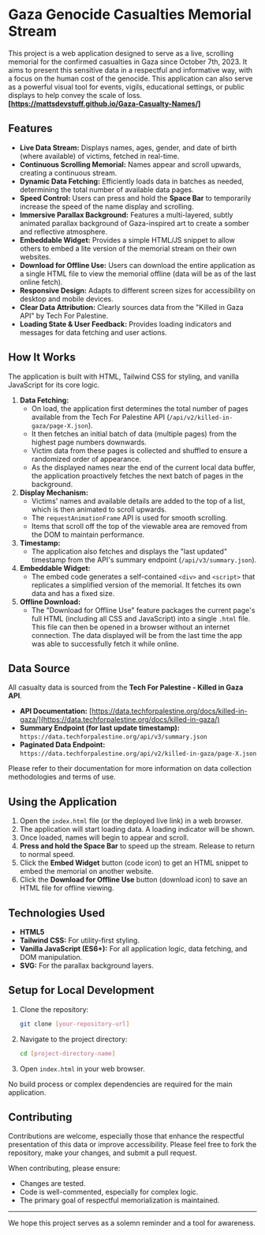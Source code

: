 # Gaza Genocide Casualties Memorial Stream


This project is a web application designed to serve as a live, scrolling memorial for the confirmed casualties in Gaza since October 7th, 2023. It aims to present this sensitive data in a respectful and informative way, with a focus on the human cost of the genocide. This application can also serve as a powerful visual tool for events, vigils, educational settings, or public displays to help convey the scale of loss.
**[https://mattsdevstuff.github.io/Gaza-Casualty-Names/]**

## Features

* **Live Data Stream:** Displays names, ages, gender, and date of birth (where available) of victims, fetched in real-time.
* **Continuous Scrolling Memorial:** Names appear and scroll upwards, creating a continuous stream.
* **Dynamic Data Fetching:** Efficiently loads data in batches as needed, determining the total number of available data pages.
* **Speed Control:** Users can press and hold the **Space Bar** to temporarily increase the speed of the name display and scrolling.
* **Immersive Parallax Background:** Features a multi-layered, subtly animated parallax background of Gaza-inspired art to create a somber and reflective atmosphere.
* **Embeddable Widget:** Provides a simple HTML/JS snippet to allow others to embed a lite version of the memorial stream on their own websites.
* **Download for Offline Use:** Users can download the entire application as a single HTML file to view the memorial offline (data will be as of the last online fetch).
* **Responsive Design:** Adapts to different screen sizes for accessibility on desktop and mobile devices.
* **Clear Data Attribution:** Clearly sources data from the "Killed in Gaza API" by Tech For Palestine.
* **Loading State & User Feedback:** Provides loading indicators and messages for data fetching and user actions.

## How It Works

The application is built with HTML, Tailwind CSS for styling, and vanilla JavaScript for its core logic.

1.  **Data Fetching:**
    * On load, the application first determines the total number of pages available from the Tech For Palestine API (`/api/v2/killed-in-gaza/page-X.json`).
    * It then fetches an initial batch of data (multiple pages) from the highest page numbers downwards.
    * Victim data from these pages is collected and shuffled to ensure a randomized order of appearance.
    * As the displayed names near the end of the current local data buffer, the application proactively fetches the next batch of pages in the background.
2.  **Display Mechanism:**
    * Victims' names and available details are added to the top of a list, which is then animated to scroll upwards.
    * The `requestAnimationFrame` API is used for smooth scrolling.
    * Items that scroll off the top of the viewable area are removed from the DOM to maintain performance.
3.  **Timestamp:**
    * The application also fetches and displays the "last updated" timestamp from the API's summary endpoint (`/api/v3/summary.json`).
4.  **Embeddable Widget:**
    * The embed code generates a self-contained `<div>` and `<script>` that replicates a simplified version of the memorial. It fetches its own data and has a fixed size.
5.  **Offline Download:**
    * The "Download for Offline Use" feature packages the current page's full HTML (including all CSS and JavaScript) into a single `.html` file. This file can then be opened in a browser without an internet connection. The data displayed will be from the last time the app was able to successfully fetch it while online.

## Data Source

All casualty data is sourced from the **Tech For Palestine - Killed in Gaza API**.
* **API Documentation:** [https://data.techforpalestine.org/docs/killed-in-gaza/](https://data.techforpalestine.org/docs/killed-in-gaza/)
* **Summary Endpoint (for last update timestamp):** `https://data.techforpalestine.org/api/v3/summary.json`
* **Paginated Data Endpoint:** `https://data.techforpalestine.org/api/v2/killed-in-gaza/page-X.json`

Please refer to their documentation for more information on data collection methodologies and terms of use.

## Using the Application

1.  Open the `index.html` file (or the deployed live link) in a web browser.
2.  The application will start loading data. A loading indicator will be shown.
3.  Once loaded, names will begin to appear and scroll.
4.  **Press and hold the Space Bar** to speed up the stream. Release to return to normal speed.
5.  Click the **Embed Widget** button (code icon) to get an HTML snippet to embed the memorial on another website.
6.  Click the **Download for Offline Use** button (download icon) to save an HTML file for offline viewing.

## Technologies Used

* **HTML5**
* **Tailwind CSS:** For utility-first styling.
* **Vanilla JavaScript (ES6+):** For all application logic, data fetching, and DOM manipulation.
* **SVG:** For the parallax background layers.

## Setup for Local Development

1.  Clone the repository:
    ```bash
    git clone [your-repository-url]
    ```
2.  Navigate to the project directory:
    ```bash
    cd [project-directory-name]
    ```
3.  Open `index.html` in your web browser.

No build process or complex dependencies are required for the main application.

## Contributing

Contributions are welcome, especially those that enhance the respectful presentation of this data or improve accessibility. Please feel free to fork the repository, make your changes, and submit a pull request.

When contributing, please ensure:
* Changes are tested.
* Code is well-commented, especially for complex logic.
* The primary goal of respectful memorialization is maintained.

---

We hope this project serves as a solemn reminder and a tool for awareness.
